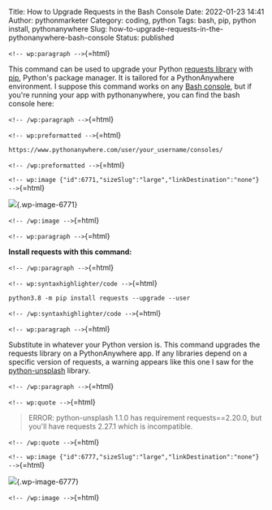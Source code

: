 Title: How to Upgrade Requests in the Bash Console
Date: 2022-01-23 14:41
Author: pythonmarketer
Category: coding, python
Tags: bash, pip, python install, pythonanywhere
Slug: how-to-upgrade-requests-in-the-pythonanywhere-bash-console
Status: published

`<!-- wp:paragraph -->`{=html}

This command can be used to upgrade your Python [requests library](https://docs.python-requests.org/en/latest/) with [pip](https://pythonmarketer.com/2018/01/20/how-to-python-pip-install-new-libraries/), Python's package manager. It is tailored for a PythonAnywhere environment. I suppose this command works on any [Bash console](https://www.gnu.org/software/bash/), but if you're running your app with pythonanywhere, you can find the bash console here:

`<!-- /wp:paragraph -->`{=html}

`<!-- wp:preformatted -->`{=html}

``` wp-block-preformatted
https://www.pythonanywhere.com/user/your_username/consoles/
```

`<!-- /wp:preformatted -->`{=html}

`<!-- wp:image {"id":6771,"sizeSlug":"large","linkDestination":"none"} -->`{=html}

![](https://pythonmarketer.files.wordpress.com/2022/01/python-anywhere-bash-highlight-2.png?w=1024){.wp-image-6771}

`<!-- /wp:image -->`{=html}

`<!-- wp:paragraph -->`{=html}

**Install requests with this command:**

`<!-- /wp:paragraph -->`{=html}

`<!-- wp:syntaxhighlighter/code -->`{=html}

``` wp-block-syntaxhighlighter-code
python3.8 -m pip install requests --upgrade --user
```

`<!-- /wp:syntaxhighlighter/code -->`{=html}

`<!-- wp:paragraph -->`{=html}

Substitute in whatever your Python version is. This command upgrades the requests library on a PythonAnywhere app. If any libraries depend on a specific version of requests, a warning appears like this one I saw for the [python-unsplash](https://github.com/yakupadakli/python-unsplash) library.

`<!-- /wp:paragraph -->`{=html}

`<!-- wp:quote -->`{=html}

> ERROR: python-unsplash 1.1.0 has requirement requests==2.20.0, but you'll have requests 2.27.1 which is incompatible.

`<!-- /wp:quote -->`{=html}

`<!-- wp:image {"id":6777,"sizeSlug":"large","linkDestination":"none"} -->`{=html}

![](https://pythonmarketer.files.wordpress.com/2022/01/requests-upgrade-full-install.png?w=1024){.wp-image-6777}

`<!-- /wp:image -->`{=html}
